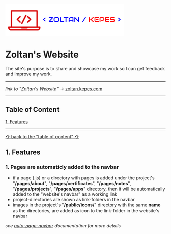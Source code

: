 ![Zoltan's logo](./assets/images/logo/zoltan_logo.png)

# Zoltan's Website

The site's purpose is to share and showcase my work so I can get feedback and improve my work.

---

_link to "Zoltan's Website" ->_ [zoltan.kepes.com](https://www.zoltankepes.com/)

---

## Table of Content

[1. Features](#1-features)

---

[&#X21e7; back to the "table of content" &#X21e7;](#table-of-content)

## 1. Features

### 1. Pages are automaticly added to the navbar

- if a page (.js) or a directory with pages is added under the project's "**/pages/about**", "**/pages/certificates**", "**/pages/notes**", "**/pages/projects**", "**/pages/apps**" directory, then it will be automatically added to the "website's navbar" as a working link
- project-directories are shown as link-folders in the navbar
- images in the project's "**/public/icons/**" directory with the same **name** as the directories, are added as icon to the link-folder in the website's navbar

_see [auto-page-navbar](./assets/documentation/auto-page-navbar.md) documentation for more details_
